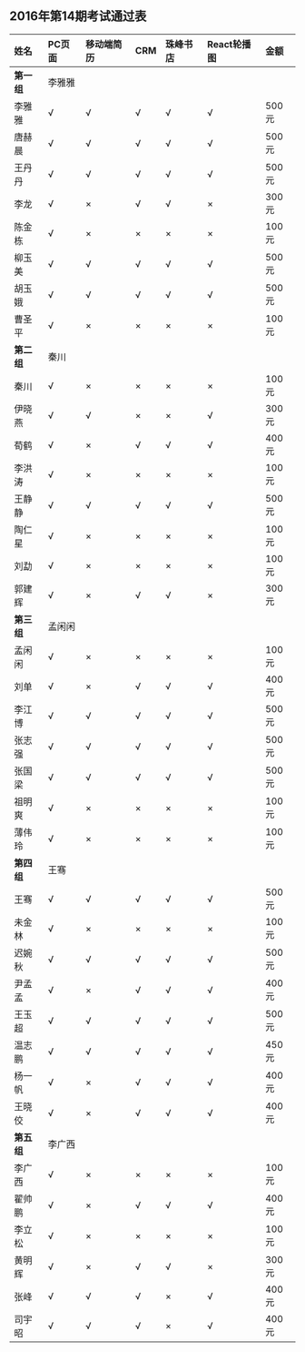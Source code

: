 ##  2016年第14期考试通过表

|姓名|PC页面|移动端简历|CRM|珠峰书店|React轮播图|金额|
|:----|:----|:----|:----|:----|:----|:----|
|**第一组**|李雅雅| | | | | |
|李雅雅|√|√|√|√|√|500元|
|唐赫晨|√|√|√|√|√|500元|
|王丹丹|√|√|√|√|√|500元|
|李龙|√|×|√|√|×|300元|
|陈金栋|√|×|×|×|×|100元|
|柳玉美|√|√|√|√|√|500元|
|胡玉娥|√|√|√|√|√|500元|
|曹圣平|√|×|×|×|×|100元|
|**第二组**|秦川| | | | | |
|秦川|√|×|×|×|×|100元|
|伊晓燕|√|√|×|×|√|300元|
|荀鹤|√|×|√|√|√|400元|
|李洪涛|√|×|×|×|×|100元|
|王静静|√|√|√|√|√|500元|
|陶仁星|√|×|×|×|×|100元|
|刘勐|√|×|×|×|×|100元|
|郭建辉|√|×|√|√|×|300元|
|**第三组**|孟闲闲| | | | | |
|孟闲闲|√|×|×|×|×|100元|
|刘单|√|×|√|√|√|400元|
|李江博|√|√|√|√|√|500元|
|张志强|√|√|√|√|√|500元|
|张国梁|√|√|√|√|√|500元|
|祖明爽|√|×|×|×|×|100元|
|薄伟玲|√|×|×|×|×|100元|
|**第四组**|王骞| | | | | |
|王骞|√|√|√|√|√|500元|
|未金林|√|×|×|×|×|100元|
|迟婉秋|√|√|√|√|√|500元|
|尹孟孟|√|×|√|√|√|400元|
|王玉超|√|√|√|√|√|500元|
|温志鹏|√|√|√|√|√|450元|
|杨一帆|√|×|√|√|√|400元|
|王晓佼|√|×|√|√|√|400元|
|**第五组**|李广西| | | | | |
|李广西|√|×|×|×|×|100元|
|翟帅鹏|√|×|√|√|√|400元|
|李立松|√|×|×|×|×|100元|
|黄明辉|√|×|√|√|×|300元|
|张峰|√|√|√|×|√|400元|
|司宇昭|√|√|√|×|√|400元|
